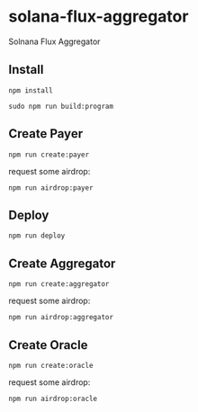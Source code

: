 # solana-flux-aggregator
Solnana Flux Aggregator

## Install

`npm install`

`sudo npm run build:program`

## Create Payer

`npm run create:payer`

request some airdrop:

`npm run airdrop:payer`

## Deploy

`npm run deploy`

## Create Aggregator

`npm run create:aggregator`

request some airdrop:

`npm run airdrop:aggregator`

## Create Oracle

`npm run create:oracle`

request some airdrop:

`npm run airdrop:oracle`